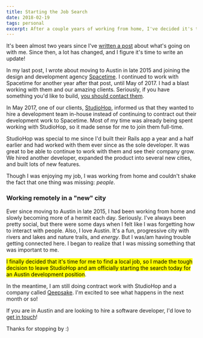 ```yaml
---
title: Starting the Job Search
date: 2018-02-19
tags: personal
excerpt: After a couple years of working from home, I've decided it's time to look for a local job in Austin and hopefully start to get connected here.
---
```


It's been almost two years since I've [written a post](https://shanson.co/new-city-new-job/) about what's going on with me. Since then, a lot has changed, and I figure it's time to write an update!

In my last post, I wrote about moving to Austin in late 2015 and joining the design and development agency [Spacetime](https://heyspacetime.com/). I continued to work with Spacetime for another year after that post, until May of 2017. I had a blast working with them and our amazing clients. Seriously, if you have something you'd like to build, [you should contact them](https://heyspacetime.com/contact/).

In May 2017, one of our clients, [StudioHop](https://studiohopfitness.com/), informed us that they wanted to hire a development team in-house instead of continuing to contract out their development work to Spacetime. Most of my time was already being spent working with StudioHop, so it made sense for me to join them full-time.

StudioHop was special to me since I'd built their Rails app a year and a half earlier and had worked with them ever since as the sole developer. It was great to be able to continue to work with them and see their company grow. We hired another developer, expanded the product into several new cities, and built lots of new features.

Though I was enjoying my job, I was working from home and couldn't shake the fact that one thing was missing: _people_.

### Working remotely in a "new" city

Ever since moving to Austin in late 2015, I had been working from home and slowly becoming more of a hermit each day. Seriously. I've always been pretty social, but there were some days when I felt like I was forgetting how to interact with people. Also, I love Austin. It's a fun, progressive city with rivers and lakes and nature trails, and _energy_. But I was/am having trouble getting connected here. I began to realize that I was missing something that was important to me.

<mark>I finally decided that it's time for me to find a local job, so I made the tough decision to leave StudioHop and am officially starting the search today for an Austin development position</mark>.

In the meantime, I am still doing contract work with StudioHop and a company called [Qeepsake](https://www.qeepsake.co/). I'm excited to see what happens in the next month or so!

If you are in Austin and are looking to hire a software developer, I'd love to [get in touch](https://shanson.co/about)!

Thanks for stopping by :)
